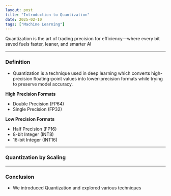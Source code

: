 ```yaml
---
layout: post
title: "Introduction to Quantization"
date: 2025-02-10
tags: ["Machine Learning"]
---
```


Quantization is the art of trading precision for efficiency—where every bit saved fuels faster, leaner, and smarter AI 

---

### Definition
- Quantization is a technique used in deep learning which converts high-precision floating-point values into lower-precision formats while trying to preserve model accuracy.

**High Precision Formats**
- Double Precision (FP64)
- Single Precision (FP32)

**Low Precision Formats**
- Half Precision (FP16)
- 8-bit Integer (INT8)
- 16-bit Integer (INT16)

---
### Quantization by Scaling



---
### Conclusion
- We introduced Quantization and explored various techniques

